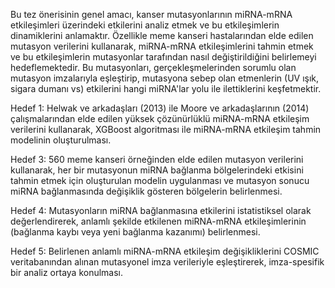 
Bu tez önerisinin genel amacı, kanser mutasyonlarının miRNA-mRNA etkileşimleri üzerindeki etkilerini analiz etmek ve bu etkileşimlerin dinamiklerini anlamaktır. Özellikle meme kanseri hastalarından elde edilen mutasyon verilerini kullanarak, miRNA-mRNA etkileşimlerini tahmin etmek ve bu etkileşimlerin mutasyonlar tarafından nasıl değiştirildiğini belirlemeyi hedeflemektedir. Bu mutasyonları, gerçekleşmelerinden sorumlu olan mutasyon imzalarıyla eşleştirip, mutasyona sebep olan etmenlerin (UV ışık, sigara dumanı vs) etkilerini hangi miRNA'lar yolu ile ilettiklerini keşfetmektir.

Hedef 1: Helwak ve arkadaşları (2013) ile Moore ve arkadaşlarının (2014) çalışmalarından elde edilen yüksek çözünürlüklü miRNA-mRNA etkileşim verilerini kullanarak, XGBoost algoritması ile miRNA-mRNA etkileşim tahmin modelinin oluşturulması.

Hedef 3: 560 meme kanseri örneğinden elde edilen mutasyon verilerini kullanarak, her bir mutasyonun miRNA bağlanma bölgelerindeki etkisini tahmin etmek için oluşturulan modelin uygulanması ve mutasyon sonucu miRNA bağlanmasında değişiklik gösteren bölgelerin belirlenmesi.

Hedef 4: Mutasyonların miRNA bağlanmasına etkilerini istatistiksel olarak değerlendirerek, anlamlı şekilde etkilenen miRNA-mRNA etkileşimlerinin (bağlanma kaybı veya yeni bağlanma kazanımı) belirlenmesi. 

Hedef 5: Belirlenen anlamlı miRNA-mRNA etkileşim değişikliklerini COSMIC veritabanından alınan mutasyonel imza verileriyle eşleştirerek, imza-spesifik bir analiz ortaya konulması.


